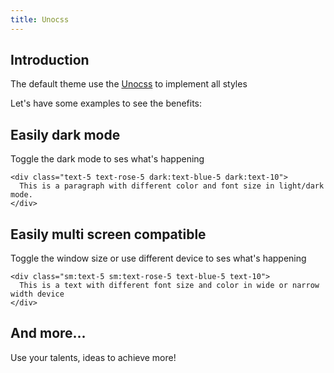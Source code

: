 ```yaml
---
title: Unocss
---
```


## Introduction

The default theme use the [Unocss](https://github.com/unocss/unocss) to implement all styles

Let's have some examples to see the benefits:

## Easily dark mode

Toggle the dark mode to ses what's happening

```svelte live
<div class="text-5 text-rose-5 dark:text-blue-5 dark:text-10">
  This is a paragraph with different color and font size in light/dark mode.
</div>
```

## Easily multi screen compatible

Toggle the window size or use different device to ses what's happening

```svelte live
<div class="sm:text-5 sm:text-rose-5 text-blue-5 text-10">
  This is a text with different font size and color in wide or narrow width device
</div>
```

## And more...

Use your talents, ideas to achieve more!